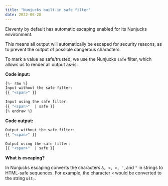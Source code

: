 ```yaml
---
title: "Nunjucks built-in safe filter"
date: 2022-06-28
---
```


Eleventy by default has automatic escaping enabled for its Nunjucks environment.

This means all output will automatically be escaped for 
security reasons, as to prevent the output of possible dangerous characters. 

To mark a value as safe/trusted, we use the Nunjucks `safe` filter, which allows us to render all output as-is.

**Code input:**
```js 
{%- raw %}
Input without the safe filter: 
{{ "<span>" }}

Input using the safe filter:
{{ "<span>"  | safe }} 
{% endraw %}
```

**Code output:**
```js
Output without the safe filter: 
{{ "<span>" }}

Output using the safe filter:
{{ "<span>"  | safe }}
```

**What is escaping?**

In Nunjucks escaping converts the characters `&, <, >, ',`and `"` in strings to HTML-safe sequences. For example, the character `<` would be converted to the string `&lt;`.